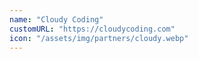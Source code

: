 ```yaml
---
name: "Cloudy Coding"
customURL: "https://cloudycoding.com"
icon: "/assets/img/partners/cloudy.webp"
---
```

